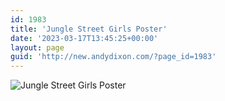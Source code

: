 ```yaml
---
id: 1983
title: 'Jungle Street Girls Poster'
date: '2023-03-17T13:45:25+00:00'
layout: page
guid: 'http://new.andydixon.com/?page_id=1983'
---
```


![Jungle Street Girls Poster](https://i0.wp.com/assets.g8x2.ldn.idrivee2-23.com/posters/Jungle%20Street%20Girls%20Poster%2001.jpg?w=1200&ssl=1 "Jungle Street Girls Poster")